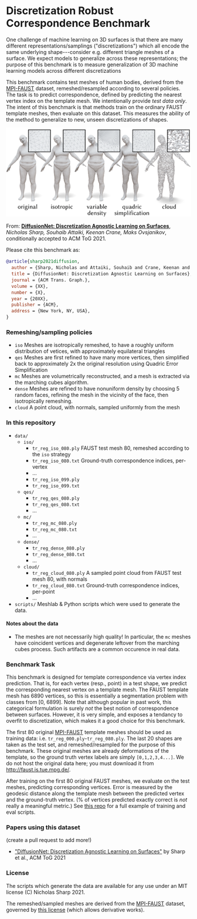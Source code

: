 # Discretization Robust Correspondence Benchmark

One challenge of machine learning on 3D surfaces is that there are many different representations/samplings ("discretizations") which all encode the same underlying shape---consider e.g. different triangle meshes of a surface. We expect models to generalize across these representations; the purpose of this benchmark is to measure generalization of 3D machine learning models across different discretizations

This benchmark contains test meshes of human bodies, derived from the [MPI-FAUST](http://faust.is.tue.mpg.de/) dataset, remeshed/resampled according to several policies. The task is to predict correspondence, defined by predicting the nearest vertex index on the template mesh. We intentionally provide *test data only*. The intent of this benchmark is that methods train on the ordinary FAUST template meshes, then evaluate on this dataset. This measures the ability of the method to generalize to new, unseen discretizations of shapes.

![example image of data](https://github.com/nmwsharp/discretization-robust-correspondence-benchmark/blob/main/data_image.png?raw=true)

From: [**DiffusionNet: Discretization Agnostic Learning on Surfaces**](https://arxiv.org/abs/2012.00888), *Nicholas Sharp, Souhaib Attaiki, Keenan Crane, Maks Ovsjanikov*, conditionally accepted to ACM ToG 2021.

Please cite this benchmark as:
```bib
@article{sharp2021diffusion,
  author = {Sharp, Nicholas and Attaiki, Souhaib and Crane, Keenan and Ovsjanikov, Maks},
  title = {DiffusionNet: Discretization Agnostic Learning on Surfaces},
  journal = {ACM Trans. Graph.},
  volume = {XX},
  number = {X},
  year = {20XX},
  publisher = {ACM},
  address = {New York, NY, USA},
}
```

### Remeshing/sampling policies
- `iso` Meshes are isotropically remeshed, to have a roughly uniform distribution of vetices, with approximately equilateral triangles
- `qes` Meshes are first refined to have many more vertices, then simplified back to approximately 2x the original resolution using Quadric Error Simplification
- `mc` Meshes are volumetrically reconstructed, and a mesh is extracted via the marching cubes algorithm.
- `dense` Meshes are refined to have nonuniform density by choosing 5 random faces, refining the mesh in the vicinity of the face, then isotropically remeshing.
- `cloud` A point cloud, with normals, sampled uniformly from the mesh


### In this repository
- `data/` 
  - `iso/` 
    - `tr_reg_iso_080.ply` FAUST test mesh 80, remeshed according to the `iso` strategy
    - `tr_reg_iso_080.txt` Ground-truth correspondence indices, per-vertex
    - ...
    - `tr_reg_iso_099.ply`
    - `tr_reg_iso_099.txt`
  - `qes/`
    - `tr_reg_qes_080.ply`
    - `tr_reg_qes_080.txt`
    - ...
  - `mc/` 
    - `tr_reg_mc_080.ply`
    - `tr_reg_mc_080.txt`
    - ...
  - `dense/`
    - `tr_reg_dense_080.ply`
    - `tr_reg_dense_080.txt`
    - ...
  - `cloud/`
    - `tr_reg_cloud_080.ply` A sampled point cloud from FAUST test mesh 80, with normals
    - `tr_reg_cloud_080.txt` Ground-truth correspondence indices, per-point
    - ...
- `scripts/` Meshlab & Python scripts which were used to generate the data.

#### Notes about the data
- The meshes are not necessarily high quality! In particular, the `mc` meshes have coincident vertices and degenerate leftover from the marching cubes process. Such artifacts are a common occurence in real data.


### Benchmark Task

This benchmark is designed for template correspondence via vertex index prediction. That is, for each vertex (resp., point) in a test shape, we predict the corresponding nearest vertex on a template mesh. The FAUST template mesh has 6890 vertices, so this is essentially a segmentation problem with classes from [0, 6899]. Note that although popular in past work, this categorical formulation is surely *not* the best notion of correspondence between surfaces. However, it is very simple, and exposes a tendancy to overfit to discretization, which makes it a good choice for this benchmark.

The first 80 original [MPI-FAUST](http://faust.is.tue.mpg.de/) template meshes should be used as training data: i.e. `tr_reg_000.ply`-`tr_reg_080.ply`. The last 20 shapes are taken as the test set, and remeshed/resampled for the purpose of this benchmark. These original meshes are already deformations of the template, so the ground truth vertex labels are simply `[0,1,2,3,4...]`. We do not host the original data here; you must download it from http://faust.is.tue.mpg.de/.

After training on the first 80 original FAUST meshes, we evaluate on the test meshes, predicting corresponding vertices. Error is measured by the geodesic distance along the template mesh between the predicted vertex and the ground-truth vertex. (% of vertices predicted exactly correct is *not* really a meaningful metric.) See [this repo](https://github.com/nmwsharp/diffusion-net/tree/master/experiments) for a full example of training and eval scripts.

### Papers using this dataset
(create a pull request to add more!)
- ["DiffusionNet: Discretization Agnostic Learning on Surfaces"](https://arxiv.org/abs/2012.00888) by Sharp et al., ACM ToG 2021

### License

The scripts which generate the data are available for any use under an MIT license (C) Nicholas Sharp 2021.

The remeshed/sampled meshes are derived from the [MPI-FAUST](http://faust.is.tue.mpg.de/) dataset, governed by [this license](http://faust.is.tue.mpg.de/data_license) (which allows derivative works). 

